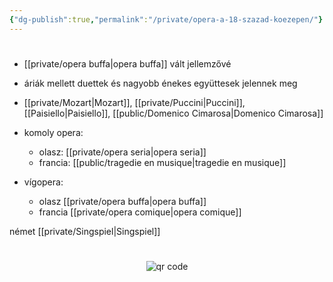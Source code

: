 ```yaml
---
{"dg-publish":true,"permalink":"/private/opera-a-18-szazad-koezepen/"}
---
```


#

- [[private/opera buffa\|opera buffa]] vált jellemzővé
- áriák mellett duettek és nagyobb énekes együttesek jelennek meg
- [[private/Mozart\|Mozart]], [[private/Puccini\|Puccini]], [[Paisiello\|Paisiello]], [[public/Domenico Cimarosa\|Domenico Cimarosa]]

- komoly opera:
	- olasz: [[private/opera seria\|opera seria]]
	- francia: [[public/tragedie en musique\|tragedie en musique]]

- vígopera:
	- olasz [[private/opera buffa\|opera buffa]]
	- francia [[private/opera comique\|opera comique]]

német [[private/Singspiel\|Singspiel]]





#
<p style="text-align: center;"><img src="https://chart.googleapis.com/chart?cht=qr&chl=https://notes.andrasdenes.com/opera-a-18-szazad-kozepen&chs=180x180&choe=UTF-8&chld=L|2" alt="qr code"></p>

